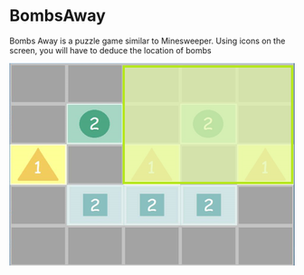# BombsAway

Bombs Away is a puzzle game similar to Minesweeper. Using icons on the screen, you will have to deduce the location of bombs

![alt text][Example]


[Example]:https://github.com/MoeyyadQureshi/BombsAway/blob/master/circleExample.png

